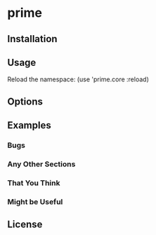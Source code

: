 # prime


## Installation


## Usage

Reload the namespace:
(use 'prime.core :reload)

## Options


## Examples


### Bugs


### Any Other Sections
### That You Think
### Might be Useful

## License

